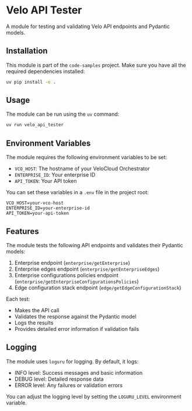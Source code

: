 # Velo API Tester

A module for testing and validating Velo API endpoints and Pydantic models.

## Installation

This module is part of the `code-samples` project. Make sure you have all the required dependencies installed:

```bash
uv pip install -e .
```

## Usage

The module can be run using the `uv` command:

```bash
uv run velo_api_tester
```

## Environment Variables

The module requires the following environment variables to be set:

- `VCO_HOST`: The hostname of your VeloCloud Orchestrator
- `ENTERPRISE_ID`: Your enterprise ID
- `API_TOKEN`: Your API token

You can set these variables in a `.env` file in the project root:

```env
VCO_HOST=your-vco-host
ENTERPRISE_ID=your-enterprise-id
API_TOKEN=your-api-token
```

## Features

The module tests the following API endpoints and validates their Pydantic models:

1. Enterprise endpoint (`enterprise/getEnterprise`)
2. Enterprise edges endpoint (`enterprise/getEnterpriseEdges`)
3. Enterprise configurations policies endpoint (`enterprise/getEnterpriseConfigurationsPolicies`)
4. Edge configuration stack endpoint (`edge/getEdgeConfigurationStack`)

Each test:
- Makes the API call
- Validates the response against the Pydantic model
- Logs the results
- Provides detailed error information if validation fails

## Logging

The module uses `loguru` for logging. By default, it logs:
- INFO level: Success messages and basic information
- DEBUG level: Detailed response data
- ERROR level: Any failures or validation errors

You can adjust the logging level by setting the `LOGURU_LEVEL` environment variable. 